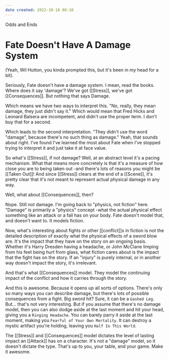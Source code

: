 ```yaml
---
date created: 2022-10-18 08:10
---
```


Odds and Ends

# Fate Doesn't Have A Damage System

(Yeah, Wil Hutton, you kinda prompted this, but it's been in my head for a bit).

Seriously, Fate doesn't have a damage system. I mean, read the books. Where does it say 'damage'? We've got [[Stress]], we've got [[Consequences]]. But nothing that says Damage.

Which means we have two ways to interpret this. "No, really, they mean damage, they just didn't say it." Which would mean that Fred Hicks and Leonard Balsera are incompetent, and didn't use the proper term. I don't buy that for a second.

Which leads to the second interpretation. "They didn't use the word "damage", because there's no such thing as damage." Yeah, that sounds about right. I've found I've learned the most about Fate when I've stopped trying to interpret it and just take it at face value.

So what's [[Stress]], if not damage? Well, at an abstract level it's a pacing mechanism. What that means more concretely is that it's a measure of how close you are to being taken out -and there's lots of reasons you might be [[Taken Out]]! And since [[Stress]] clears at the end of a [[Scene]], it's pretty clear that it's not meant to represent actual physical damage in any way.

Well, what about [[Consequences]], then?

Nope. Still not damage. I'm going back to "physics, not fiction" here. "Damage" is primarily a "physics" concept -what the actual physical effect something like an attack or a fall has on your body. Fate doesn't model that, and doesn't want to. It models fiction.

Now, what's interesting about fights or other [[conflict]]s in fiction is not the detailed description of exactly what the physical effects of a sword blow are. It's the impact that they have on the story on an ongoing basis. Whether it's Harry Dresden having a headache, or John McClane limping from his feet being hurt from glass, what fiction cares about is the impact that the fight has on the story. If an "injury" is purely internal, or in another way doesn't impact the story, it's irrelevant.

And that's what [[Consequences]] model. They model the continuing impact of the conflict and how it carries through the story.

And this is awesome. Because it opens up all sorts of options. There's only so many ways you can describe damage, but there's lots of possible consequences from a fight. Big sword hit? Sure, it can be a `Gashed Leg`. But... that's not very interesting. But if you assume that there's no damage model, then you can also dodge aside at the last moment and hit your head, giving you a `Ringing Headache`. You can barely parry it aside at the last moment, making you `Fearful of Your Own Mortality`. It can destroy a mystic artifact you're holding, leaving you `Half In This World`.

The [[Stress]] and [[Consequences]] model dictates the level of lasting impact an [[Attack]] has on a character. It's not a "damage" model, so it doesn't dictate the type. That's up to you, your table, and your game. Make it awesome.

